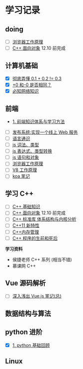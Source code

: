 # 学习记录

## doing

- [ ] [浏览器工作原理](./f2e/浏览器工作原理/README.md)
- [ ] [C++ 面向对象](./cpp/docs/oop.md) 12.10 前完成

## 计算机基础

- [x] [彻底弄懂 0.1 + 0.2 != 0.3](./compute_basic/IEEE754.md)
- [x] [+0 和-0 是否相同？](./compute_basic/0.md)
- [x] [必知网络知识](./compute_basic/http.md)

## 前端

- [1. 前端知识体系与学习方法](./f2e/1.前端知识体系与学习方法/README.md)
- [ ] [发布系统:实现一个线上 Web 服务](./f2e/46.发布系统实现一个线上Web服务/README.md)
- [ ] [语言通识](./f2e/4.语言通识/README.md)
- [ ] [js 词法、类型](./f2e/5.js词法、类型/README.md)
- [ ] [js 表达式、类型转换](./f2e/6.js表达式、类型转换/README.md)
- [ ] [js 语句和对象](./f2e/7.js语句、对象/README.md)
- [ ] [浏览器工作原理](./f2e/浏览器工作原理/README.md)
- [ ] [V8 工作原理](./f2e/v8/README.md)
- [ ] [koa 笔记](./f2e/koa-demo/README.md)

## 学习 C++

- [ ] [C++ 基础知识](./cpp/docs/basic.md)
- [ ] [C++ 面向对象](./cpp/docs/oop.md) 12.10 前完成
- [ ] [C++ 标准库 体系结构与内核分析](./cpp/docs/stl.md)
- [ ] [C++11 新特性](./cpp/docs/c11.md)
- [ ] [C++内存管理](./cpp/docs/memory.md)
- [ ] [C++ 程序的生前和死后](./cpp/docs/startup.md)

**学习资料**

- 侯捷老师 C++ 系列 (相当不错)
- 慕课网 C++

## Vue 源码解析

- [ ] [深入浅出 Vue.js 笔记(总)](./vue_source/README.md)

## 数据结构与算法

## python 进阶

- [x] [1. python 基础回顾](./python/1.basic/README.md)

## Linux
